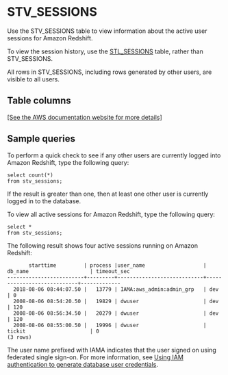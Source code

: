 # STV\_SESSIONS<a name="r_STV_SESSIONS"></a>

Use the STV\_SESSIONS table to view information about the active user sessions for Amazon Redshift\.

To view the session history, use the [STL\_SESSIONS](r_STL_SESSIONS.md) table, rather than STV\_SESSIONS\.

All rows in STV\_SESSIONS, including rows generated by other users, are visible to all users\.

## Table columns<a name="r_STV_SESSIONS-table-columns"></a>

[\[See the AWS documentation website for more details\]](http://docs.aws.amazon.com/redshift/latest/dg/r_STV_SESSIONS.html)

## Sample queries<a name="r_STV_SESSIONS-sample-queries"></a>

To perform a quick check to see if any other users are currently logged into Amazon Redshift, type the following query:

```
select count(*)
from stv_sessions;
```

If the result is greater than one, then at least one other user is currently logged in to the database\.

To view all active sessions for Amazon Redshift, type the following query:

```
select *
from stv_sessions;
```

The following result shows four active sessions running on Amazon Redshift:

```
       starttime         | process |user_name                   | db_name                    | timeout_sec
-------------------------+---------+----------------------------+----------------------------+-------------
  2018-08-06 08:44:07.50 |   13779 | IAMA:aws_admin:admin_grp   | dev                        | 0
  2008-08-06 08:54:20.50 |   19829 | dwuser                     | dev                        | 120
  2008-08-06 08:56:34.50 |   20279 | dwuser                     | dev                        | 120
  2008-08-06 08:55:00.50 |   19996 | dwuser                     | tickit                     | 0
(3 rows)
```

The user name prefixed with IAMA indicates that the user signed on using federated single sign\-on\. For more information, see [Using IAM authentication to generate database user credentials](https://docs.aws.amazon.com/redshift/latest/mgmt/generating-user-credentials.html)\.